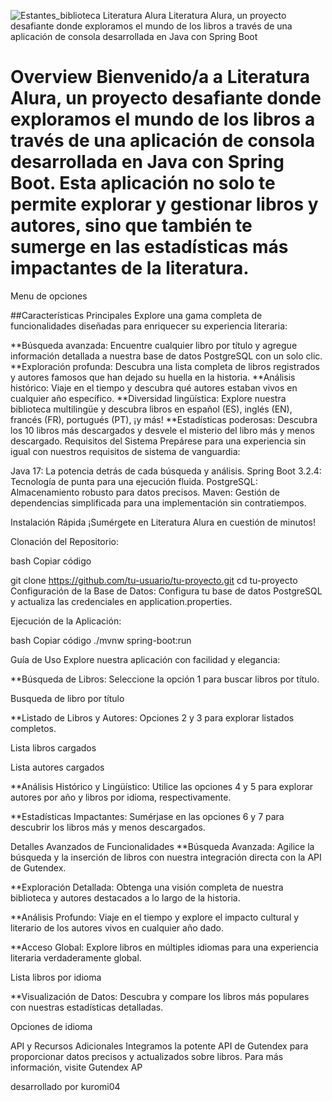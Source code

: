 ![Estantes_biblioteca](https://github.com/user-attachments/assets/d15f3155-9272-4ed6-8b6d-51f2df07a20c)
Literatura Alura
Literatura Alura, un proyecto desafiante donde exploramos el mundo de los libros a través de una aplicación de consola desarrollada en Java con Spring Boot

# Overview Bienvenido/a a Literatura Alura, un proyecto desafiante donde exploramos el mundo de los libros a través de una aplicación de consola desarrollada en Java con Spring Boot. Esta aplicación no solo te permite explorar y gestionar libros y autores, sino que también te sumerge en las estadísticas más impactantes de la literatura.

Menu de opciones

##Características Principales Explore una gama completa de funcionalidades diseñadas para enriquecer su experiencia literaria:

**Búsqueda avanzada: Encuentre cualquier libro por título y agregue información detallada a nuestra base de datos PostgreSQL con un solo clic.
**Exploración profunda: Descubra una lista completa de libros registrados y autores famosos que han dejado su huella en la historia.
**Análisis histórico: Viaje en el tiempo y descubra qué autores estaban vivos en cualquier año específico.
**Diversidad lingüística: Explore nuestra biblioteca multilingüe y descubra libros en español (ES), inglés (EN), francés (FR), portugués (PT), ¡y más!
**Estadísticas poderosas: Descubra los 10 libros más descargados y desvele el misterio del libro más y menos descargado.
Requisitos del Sistema
Prepárese para una experiencia sin igual con nuestros requisitos de sistema de vanguardia:

Java 17: La potencia detrás de cada búsqueda y análisis. Spring Boot 3.2.4: Tecnología de punta para una ejecución fluida. PostgreSQL: Almacenamiento robusto para datos precisos. Maven: Gestión de dependencias simplificada para una implementación sin contratiempos.

Instalación Rápida
¡Sumérgete en Literatura Alura en cuestión de minutos!

Clonación del Repositorio:

bash Copiar código

git clone https://github.com/tu-usuario/tu-proyecto.git cd tu-proyecto Configuración de la Base de Datos: Configura tu base de datos PostgreSQL y actualiza las credenciales en application.properties.

Ejecución de la Aplicación:

bash Copiar código ./mvnw spring-boot:run

Guía de Uso
Explore nuestra aplicación con facilidad y elegancia:

**Búsqueda de Libros: Seleccione la opción 1 para buscar libros por título.

Busqueda de libro por título

**Listado de Libros y Autores: Opciones 2 y 3 para explorar listados completos.

Lista libros cargados

Lista autores cargados

**Análisis Histórico y Lingüístico: Utilice las opciones 4 y 5 para explorar autores por año y libros por idioma, respectivamente.

**Estadísticas Impactantes: Sumérjase en las opciones 6 y 7 para descubrir los libros más y menos descargados.

Detalles Avanzados de Funcionalidades
**Búsqueda Avanzada: Agilice la búsqueda y la inserción de libros con nuestra integración directa con la API de Gutendex.

**Exploración Detallada: Obtenga una visión completa de nuestra biblioteca y autores destacados a lo largo de la historia.

**Análisis Profundo: Viaje en el tiempo y explore el impacto cultural y literario de los autores vivos en cualquier año dado.

**Acceso Global: Explore libros en múltiples idiomas para una experiencia literaria verdaderamente global.

Lista libros por idioma

**Visualización de Datos: Descubra y compare los libros más populares con nuestras estadísticas detalladas.

Opciones de idioma

API y Recursos Adicionales
Integramos la potente API de Gutendex para proporcionar datos precisos y actualizados sobre libros. Para más información, visite Gutendex AP

desarrollado por kuromi04
